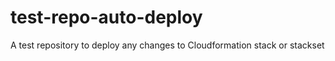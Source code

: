 # test-repo-auto-deploy
A test repository to deploy any changes to Cloudformation stack or stackset

